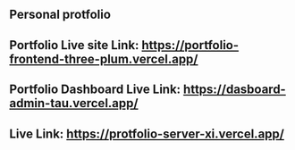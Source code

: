 
## Personal protfolio 

## Portfolio Live site Link: https://portfolio-frontend-three-plum.vercel.app/

## Portfolio Dashboard Live Link: https://dasboard-admin-tau.vercel.app/

## Live Link: https://protfolio-server-xi.vercel.app/